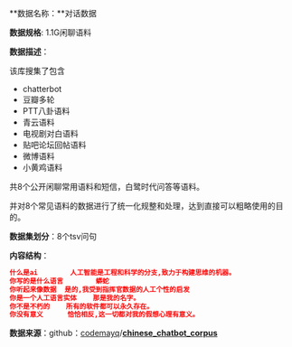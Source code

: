 **数据名称：**对话数据

**数据规格**: 1.1G闲聊语料

**数据描述**：

该库搜集了包含

- chatterbot
- 豆瓣多轮
- PTT八卦语料
- 青云语料
- 电视剧对白语料
- 贴吧论坛回帖语料
- 微博语料
- 小黄鸡语料

共8个公开闲聊常用语料和短信，白鹭时代问答等语料。

并对8个常见语料的数据进行了统一化规整和处理，达到直接可以粗略使用的目的。

**数据集划分**：8个tsv问句

**内容结构**：

```json
什么是ai        人工智能是工程和科学的分支,致力于构建思维的机器。
你写的是什么语言        蟒蛇
你听起来像数据  是的,我受到指挥官数据的人工个性的启发
你是一个人工语言实体    那是我的名字。
你不是不朽的    所有的软件都可以永久存在。
你没有意义      恰恰相反,这一切都对我的假想心理有意义。
```

**数据来源**：github：[codemayq](https://github.com/codemayq)/**[chinese_chatbot_corpus](https://github.com/codemayq/chinese_chatbot_corpus)**
